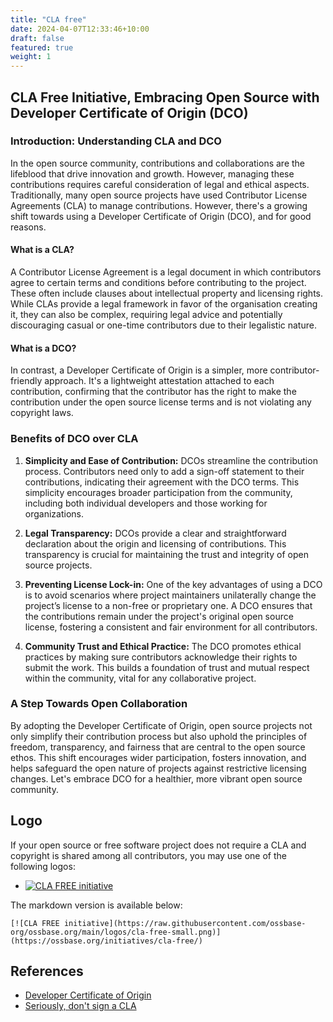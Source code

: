 ```yaml
---
title: "CLA free"
date: 2024-04-07T12:33:46+10:00
draft: false
featured: true
weight: 1
---
```


## CLA Free Initiative, Embracing Open Source with Developer Certificate of Origin (DCO)

### Introduction: Understanding CLA and DCO

In the open source community, contributions and collaborations are the lifeblood that drive innovation and growth. However, managing these contributions requires careful consideration of legal and ethical aspects. Traditionally, many open source projects have used Contributor License Agreements (CLA) to manage contributions. However, there's a growing shift towards using a Developer Certificate of Origin (DCO), and for good reasons.

#### What is a CLA?

A Contributor License Agreement is a legal document in which contributors agree to certain terms and conditions before contributing to the project. These often include clauses about intellectual property and licensing rights. While CLAs provide a legal framework in favor of the organisation creating it, they can also be complex, requiring legal advice and potentially discouraging casual or one-time contributors due to their legalistic nature.

#### What is a DCO?

In contrast, a Developer Certificate of Origin is a simpler, more contributor-friendly approach. It's a lightweight attestation attached to each contribution, confirming that the contributor has the right to make the contribution under the open source license terms and is not violating any copyright laws.

### Benefits of DCO over CLA

1. **Simplicity and Ease of Contribution:** DCOs streamline the contribution process. Contributors need only to add a sign-off statement to their contributions, indicating their agreement with the DCO terms. This simplicity encourages broader participation from the community, including both individual developers and those working for organizations.

2. **Legal Transparency:** DCOs provide a clear and straightforward declaration about the origin and licensing of contributions. This transparency is crucial for maintaining the trust and integrity of open source projects.

3. **Preventing License Lock-in:** One of the key advantages of using a DCO is to avoid scenarios where project maintainers unilaterally change the project’s license to a non-free or proprietary one. A DCO ensures that the contributions remain under the project's original open source license, fostering a consistent and fair environment for all contributors.

4. **Community Trust and Ethical Practice:** The DCO promotes ethical practices by making sure contributors acknowledge their rights to submit the work. This builds a foundation of trust and mutual respect within the community, vital for any collaborative project.

### A Step Towards Open Collaboration

By adopting the Developer Certificate of Origin, open source projects not only simplify their contribution process but also uphold the principles of freedom, transparency, and fairness that are central to the open source ethos. This shift encourages wider participation, fosters innovation, and helps safeguard the open nature of projects against restrictive licensing changes. Let's embrace DCO for a healthier, more vibrant open source community.

## Logo

If your open source or free software project does not require a CLA and copyright is shared among all contributors, you may use one of the following logos:

- [![CLA FREE initiative](https://raw.githubusercontent.com/ossbase-org/ossbase.org/main/logos/cla-free-small.png)](https://ossbase.org/initiatives/cla-free/) 

The markdown version is available below:

~~~
[![CLA FREE initiative](https://raw.githubusercontent.com/ossbase-org/ossbase.org/main/logos/cla-free-small.png)](https://ossbase.org/initiatives/cla-free/)
~~~

## References

- [Developer Certificate of Origin](https://developercertificate.org/)
- [Seriously, don't sign a CLA](https://drewdevault.com/2023/07/04/Dont-sign-a-CLA-2.html)

